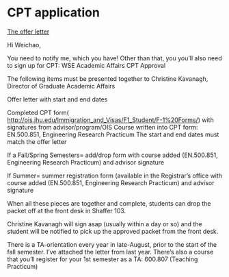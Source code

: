 # CPT application

[The offer letter](https://www.dropbox.com/s/a8jq0oc6gbox2rn/Weichao%20Qiu%20Offer%20Letter_encrypted.pdf?dl=0)

Hi Weichao,
 
You need to notify me, which you have! Other than that, you you’ll also need to sign up for CPT:
WSE Academic Affairs CPT Approval
 
The following items must be presented together to
Christine Kavanagh, Director of Graduate Academic Affairs
 
Offer letter with start and end dates
 
Completed CPT form( http://ois.jhu.edu/Immigration_and_Visas/F1_Student/F-1%20Forms/)  with signatures from advisor/program/OIS 
Course written into CPT form: EN.500.851, Engineering Research Practicum
The start and end dates must match the offer letter
 
If a Fall/Spring Semesters= add/drop form with course added (EN.500.851, Engineering Research Practicum) and advisor signature
 
If Summer= summer registration form (available in the Registrar’s office with course added (EN.500.851, Engineering Research Practicum) and advisor signature
 
When all these pieces are together and complete, students can drop the packet off at the front desk in Shaffer 103. 
 
Christine Kavanagh will sign asap (usually within a day or so) and the student will be notified to pick up the approved packet from the front desk.
 
 
There is a TA-orientation every year in late-August, prior to the start of the fall semester. I’ve attached the letter from last year. There’s also a course that you’ll register for your 1st semester as a TA: 600.807 (Teaching Practicum)
